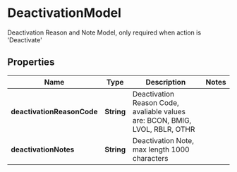 

# DeactivationModel

Deactivation Reason and Note Model, only required when action is 'Deactivate'
## Properties

Name | Type | Description | Notes
------------ | ------------- | ------------- | -------------
**deactivationReasonCode** | **String** | Deactivation Reason Code, avaliable values are: BCON, BMIG, LVOL, RBLR, OTHR | 
**deactivationNotes** | **String** | Deactivation Note, max length 1000 characters | 



